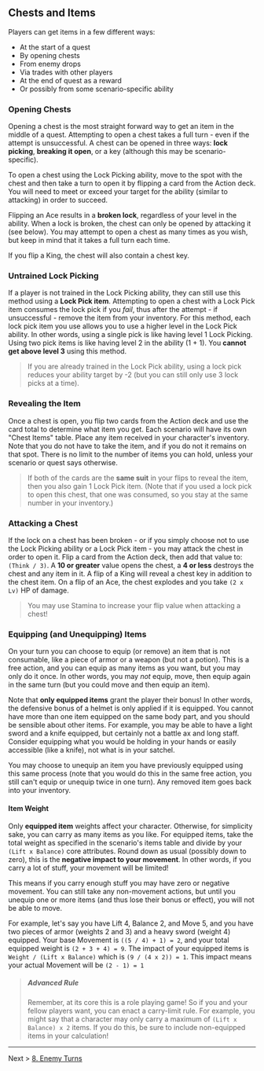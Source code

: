 ## Chests and Items

Players can get items in a few different ways:

* At the start of a quest
* By opening chests
* From enemy drops
* Via trades with other players
* At the end of quest as a reward
* Or possibly from some scenario-specific ability

### Opening Chests

Opening a chest is the most straight forward way to get an item in the middle of a quest. Attempting to open a chest takes a full turn - even if the attempt is unsuccessful. A chest can be opened in three ways: **lock picking**, **breaking it open**, or a key (although this may be scenario-specific).

To open a chest using the Lock Picking ability, move to the spot with the chest and then take a turn to open it by flipping a card from the Action deck. You will need to meet or exceed your target for the ability (similar to attacking) in order to succeed.

Flipping an Ace results in a **broken lock**, regardless of your level in the ability. When a lock is broken, the chest can only be opened by attacking it (see below). You may attempt to open a chest as many times as you wish, but keep in mind that it takes a full turn each time.

If you flip a King, the chest will also contain a chest key.

### Untrained Lock Picking

If a player is not trained in the Lock Picking ability, they can still use this method using a **Lock Pick item**. Attempting to open a chest with a Lock Pick item consumes the lock pick if you _fail_, thus after the attempt - if unsuccessful - remove the item from your inventory. For this method, each lock pick item you use allows you to use a higher level in the Lock Pick ability. In other words, using a single pick is like having level 1 Lock Picking. Using two pick items is like having level 2 in the ability (1 + 1). You **cannot get above level 3** using this method.

> If you are already trained in the Lock Pick ability, using a lock pick reduces your ability target by -2 (but you can still only use 3 lock picks at a time).

### Revealing the Item

Once a chest is open, you flip two cards from the Action deck and use the card total to determine what item you get. Each scenario will have its own "Chest Items" table. Place any item received in your character's inventory. Note that you do not have to take the item, and if you do not it remains on that spot. There is no limit to the number of items you can hold, unless your scenario or quest says otherwise.

> If both of the cards are the **same suit** in your flips to reveal the item, then you also gain 1 Lock Pick item. (Note that if you used a lock pick to open this chest, that one was consumed, so you stay at the same number in your inventory.)

### Attacking a Chest

If the lock on a chest has been broken - or if you simply choose not to use the Lock Picking ability or a Lock Pick item - you may attack the chest in order to open it. Flip a card from the Action deck, then add that value to: `(Think / 3)`. A **10 or greater** value opens the chest, a **4 or less** destroys the chest and any item in it. A flip of a King will reveal a chest key in addition to the chest item. On a flip of an Ace, the chest explodes and you take `(2 x Lv)` HP of damage.

> You may use Stamina to increase your flip value when attacking a chest!

### Equipping (and Unequipping) Items

On your turn you can choose to equip (or remove) an item that is not consumable, like a piece of armor or a weapon (but not a potion). This is a free action, and you can equip as many items as you want, but you may only do it once. In other words, you may _not_ equip, move, then equip again in the same turn (but you could move and then equip an item).

Note that **only equipped items** grant the player their bonus! In other words, the defensive bonus of a helmet is only applied if it is equipped. You cannot have more than one item equipped on the same body part, and you should be sensible about other items. For example, you may be able to have a light sword and a knife equipped, but certainly not a battle ax and long staff. Consider equipping what you would be holding in your hands or easily accessible (like a knife), not what is in your satchel.

You may choose to unequip an item you have previously equipped using this same process (note that you would do this in the same free action, you still can't equip or unequip twice in one turn). Any removed item goes back into your inventory.

#### Item Weight

Only **equipped item** weights affect your character. Otherwise, for simplicity sake, you can carry as many items as you like. For equipped items, take the total weight as specified in the scenario's items table and divide by your `(Lift x Balance)` core attributes. Round down as usual (possibly down to zero), this is the **negative impact to your movement**. In other words, if you carry a lot of stuff, your movement will be limited!

This means if you carry enough stuff you may have zero or negative movement. You can still take any non-movement actions, but until you unequip one or more items (and thus lose their bonus or effect), you will not be able to move.

For example, let's say you have Lift 4, Balance 2, and Move 5, and you have two pieces of armor (weights 2 and 3) and a heavy sword (weight 4) equipped. Your base Movement is `((5 / 4) + 1) = 2`,  and your total equipped weight is `(2 + 3 + 4) = 9`. The impact of your equipped items is `Weight / (Lift x Balance)` which is `(9 / (4 x 2)) = 1`. This impact means your actual Movement will be `(2 - 1) = 1`

> ##### Advanced Rule
> 
> Remember, at its core this is a role playing game! So if you and your fellow players want, you can enact a carry-limit rule. For example, you might say that a character may only carry a maximum of `(Lift x Balance) x 2` items. If you do this, be sure to include non-equipped items in your calculation!


---

Next > [8. Enemy Turns](08_enemy_turns.md)
